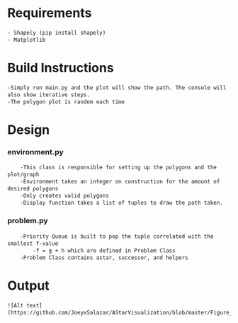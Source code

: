 # Requirements
    - Shapely (pip install shapely)
    - Matplotlib

# Build Instructions
    -Simply run main.py and the plot will show the path. The console will also show iterative steps.
    -The polygon plot is random each time

# Design
###     environment.py
        -This class is responsible for setting up the polygons and the plot/graph
        -Environment takes an integer on construction for the amount of desired polygons
        -Only creates valid polygons
        -Display function takes a list of tuples to draw the path taken.
### problem.py
        -Priority Queue is built to pop the tuple correlated with the smallest f-value
            -f = g + h which are defined in Problem Class
        -Problem Class contains astar, successor, and helpers

# Output
    ![Alt text](https://github.com/JoeyxSalazar/AStarVisualization/blob/master/Figure_1.png)
